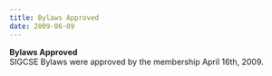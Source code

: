 ```yaml
---
title: Bylaws Approved
date: 2009-06-09
---
```


**Bylaws Approved**\
SIGCSE Bylaws were approved by the membership April 16th, 2009.

